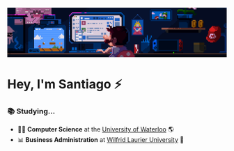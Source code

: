 ![](retro-banner.gif)

<h1> Hey, I'm Santiago ⚡️</h1>

<h3> 📚 Studying... </h2>
<ul>
  <li> 👨‍💻 <b>Computer Science</b> at the <u>University of Waterloo</u> 🌎 </li>
  <li> 📊 <b>Business Administration</b> at <u>Wilfrid Laurier University</u> 🏫 </li>
</ul>

<!--
**sanguzare/sanguzare** is a ✨ _special_ ✨ repository because its `README.md` (this file) appears on your GitHub profile.

Here are some ideas to get you started:

- 🔭 I’m currently working on ...
- 🌱 I’m currently learning ...
- 👯 I’m looking to collaborate on ...
- 🤔 I’m looking for help with ...
- 💬 Ask me about ...
- 📫 How to reach me: ...
- 😄 Pronouns: ...
- ⚡ Fun fact: ...
-->

